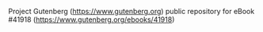 Project Gutenberg (https://www.gutenberg.org) public repository for eBook #41918 (https://www.gutenberg.org/ebooks/41918)
